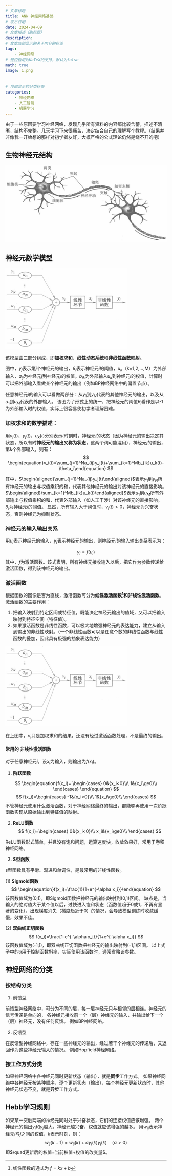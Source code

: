 ```yaml
---
# 文章标题
title: ANN 神经网络基础
# 发布日期
date: 2024-04-09
# 文章描述（副标题）
description: 
# 文章底部显示的关于内容的标签
tags: 
    - 神经网络
# 是否启用对KaTeX的支持，默认为false
math: true
image: 1.png
    

# 顶部显示的分类标签
categories:
    - 神经网络
    - 人工智能
    - 机器学习
---
```


由于一些原因要学习神经网络，发现几乎所有资料的内容都比较含蓄，描述不清晰，结构不完整。几天学习下来很痛苦，决定结合自己的理解写个教程。（结果并非像我一开始想的那样对初学者友好，大概严格的公式理论仍然是绕不开的吧）

## 生物神经元结构

<!-- 注意！！！markdown文件名称必须为index.md，网页才能追踪到引用的图片，并自动缩放生成不同大小的版本。否则无法正常引用图片 -->
![生物神经元结构](1.png)

## 神经元数学模型
![神经元的数学模型](2.png)

该模型由三部分组成，即**加权求和**、**线性动态系统**和**非线性函数映射**。

图中，$y_j$表示第$j$个神经元的输出，$\theta_i$表示神经元$i$的阈值，$u_k$（k=1,2,...,M）为外部输入，$a_{ij}$为神经元$j$到神经元$i$的权值。$b_{ik}$为外部输入$u_k$到神经元$i$的权值，计算时可以把外部输入看做某个神经元的输出（例如BP神经网络中的偏置节点）。

任意神经元$i$的输入可以看做两部分：从$y_1$到$y_N$代表的其他神经元的输出，以及从$u_1$到$u_M$代表的外部输入。
该图为了形式上的统一，把神经元的阈值$\theta_i$看作是以-1为外部输入时的权值，实际上很容易使初学者理解困难。
### 加权求和的数学描述：
用$v_i(t)$，$y_j(t)$，$u_k(t)$分别表示$t$时刻时，神经元$i$的状态（因为神经元的输出决定其状态，所以有时**神经元的输出又称为状态**，这两个词可能混用），神经元$j$的输出，第$k$个外部输入，则有：
$$
\begin{equation}v_i(t)=\sum_{j=1}^Na_{ij}y_j(t)+\sum_{k=1}^Mb_{ik}u_k(t)-\theta_i\end{equation}
$$

其中，$\begin{aligned}\sum_{j=1}^Na_{ij}y_j(t)\end{aligned}$表示$y_1$到$y_N$所有神经元的输出与权值乘积的和，代表其他神经元的输出对该神经元的直接影响。
$\begin{aligned}\sum_{k=1}^Mb_{ik}u_k(t)\end{aligned}$表示$u_1$到$u_M$所有外部输出与权值乘积的和，代表外部输入（如人工干涉）对该神经元的直接影响。
$\theta_i$为神经元$i$的阈值。
显然，所有输入大于阈值时，$v_i(t)>0$，神经元为兴奋状态，否则神经元为抑制状态。
### 神经元的输入输出关系
用$u_i$表示神经元的输入，$y_i$表示神经元的输出，则神经元$i$的输入输出关系表示为：

$$
\begin{equation}
y_i=f(u_i)
\end{equation}
$$
其中，$f$为激活函数。该式表明，所有神经元接收输入以后，把它作为参数传递给激活函数，得到该神经元的输出。
### 激活函数
根据函数的图像是否为直线，激活函数可分为**线性激活函数[^1]**和**非线性激活函数**。
激活函数的主要作用：
 1. 把输入映射到特定区间或特征值，既能决定神经元输出的值域，又可以把输入映射到特征空间（特征值）。
 2. 如果激活函数是非线性函数，可以极大地增强神经元的表达能力，建立从输入到输出的非线性映射。（一个非线性函数可以是任意个数的非线性函数与线性函数的叠加，因此具有极强的抽象表达能力）

![神经元的数学模型](2.png)

在上图中，$v_i$只是加权求和的结果，还没有经过激活函数处理，不是最终的输出。
#### 常用的 非线性激活函数
对于任意神经元$i$，设$x_i$为输入，则输出为$f(x_i)$。
1. **阶跃函数**

$$
\begin{equation}f(x_i)=
\begin{cases}
0&{x_i<0}\\\
1&{x_i\ge0}\\
\end{cases}
\end{equation}
$$
$$
f(x_i)=\begin{cases}
-1&{x_i<0}\\\
1&{x_i\ge0}\\
\end{cases}
$$
不管神经元使用什么激活函数，对于神经网络最终的输出，都能够再使用一次阶跃函数实现从原始输出到特征值的映射。

2. **ReLU函数**
$$
f(x_i)=\begin{cases}
0&{x_i<0}\\\
x_i&{x_i\ge0}\\
\end{cases}
$$

ReLU函数形式简单，并且没有饱和问题，运算速度快，收敛效果好，常用于卷积神经网络。

3. **S型函数**

s型函数具有平滑、渐进和单调性，是最常用的非线性函数。

(1) **Sigmoid函数**
$$
\begin{equation}f(x_i)=\frac{1}{1+e^{-\alpha x_i}}\end{equation}
$$
该函数值域为(0,1)，即Sigmoid函数把神经元的输出映射到(0,1)区间。
缺点是，当输入的绝对值大于某个值以后，过快进入饱和状态（函数值趋于0或1，不再有显著的变化），出现梯度消失（梯度趋近于0）的情况，会导致模型训练时收敛缓慢，效果不佳。

(2) **双曲线正切函数**
$$
f(x_i)=\frac{1-e^{-\alpha x_i}}{1+e^{-\alpha x_i}}
$$
该函数值域为(-1,1)，即双曲线正切函数把神经元的输出映射到(-1,1)区间。
以上式子中的$\alpha$用于控制函数斜率，实际使用该函数时，通常省略该参数。
## 神经网络的分类
### 按结构分类
1. 前馈型

前馈型神经网络中，可分为不同的层，每一层神经元只与相邻的层相连。神经元的信号传递是单向的，
各神经元接收前一个（层）神经元的输入，并输出给下一个（层）神经元，没有任何反馈。
例如BP神经网络。

2. 反馈型

在反馈型神经网络中，存在一些神经元的输出，经过若干个神经元的传递后，又返回作为这些神经元输入的情况。
例如Hopfield神经网络。
### 按工作方式分类
如果神经网络中各神经元同时更新状态（输出），就是**同步**工作方式。
如果神经网络中各神经元按某种顺序，逐个更新状态（输出），每个神经元更新状态时，其他神经元状态不变，就是**异步**工作方式。
## Hebb学习规则
如果某一突触两端的神经元同时处于兴奋状态，它们的连接权值应该增强。
两个神经元的输出$y_i$和$y_j$越大，神经元越兴奋，权值就应该增强的越多。
用$w_{ij}$表示神经元$i$与$j$之间的权值，$k$表示时刻，则：
$$
w_{ij}(k+1)=w_{ij}(k)+\alpha y_i(k)y_j(k)\quad (\alpha > 0)
$$
即$\quad更新后的权值=当前权值+权值的改变量$。


[^1]:线性函数的通式为 $f=kx+b$

